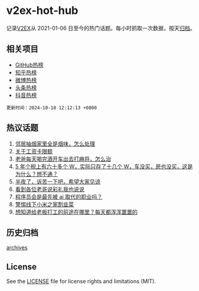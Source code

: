 # v2ex-hot-hub

 记录[V2EX](https://www.v2ex.com/)从 2021-01-06 日至今的热门话题。每小时抓取一次数据，按天[归档](archives)。
 
 ## 相关项目

- [GitHub热榜](https://github.com/lonnyzhang423/github-hot-hub)
- [知乎热榜](https://github.com/lonnyzhang423/zhihu-hot-hub)
- [微博热榜](https://github.com/lonnyzhang423/weibo-hot-hub)
- [头条热榜](https://github.com/lonnyzhang423/toutiao-hot-hub)
- [抖音热榜](https://github.com/lonnyzhang423/douyin-hot-hub)


 `更新时间：2024-10-18 12:12:13 +0800`

## 热议话题

1. [邻居抽烟家里全是烟味，怎么处理](https://www.v2ex.com/t/1081367)
1. [关于工资卡限额](https://www.v2ex.com/t/1081201)
1. [老爸每天喝完酒开车出去打麻将，怎么治](https://www.v2ex.com/t/1081394)
1. [5 年个税上有六十多个 W，实际只存了十几个 W，车没买，房也没买，这是为什么？想不通？](https://www.v2ex.com/t/1081228)
1. [半夜了，诉苦一下吧，希望大家见谅](https://www.v2ex.com/t/1081341)
1. [看到各位老哥说彩礼我也说说](https://www.v2ex.com/t/1081225)
1. [程序员会是最先被 ai 取代的职业吗？](https://www.v2ex.com/t/1081151)
1. [警惕线下小米之家割韭菜](https://www.v2ex.com/t/1081259)
1. [想知道给老板打工的前途在哪里？每天都浑浑噩噩的](https://www.v2ex.com/t/1081361)

## 历史归档

[archives](archives)

## License

See the [LICENSE](LICENSE) file for license rights and limitations (MIT).
